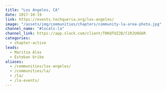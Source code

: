 ```yaml
---
title: "Los Angeles, CA"
date: 2017-10-19
link: https://events.techqueria.org/los-angeles/
image: "/assets/img/communities/chapters/community-la-area-photo.jpg"
channel_name: "#locals-la"
channel_link: https://app.slack.com/client/T0KQTUZ2B/C1RJU0G6R
categories:
  - chapter-active
leads:
  - Maritza Alas
  - Esteban Uribe
aliases:
  - /communities/los-angeles/
  - /communities/la/
  - /la/
  - /la-events/
---
```

